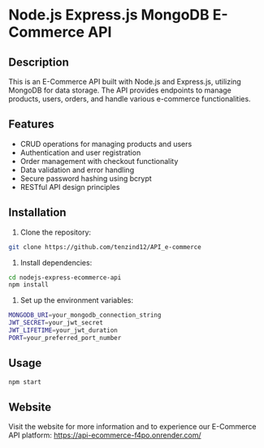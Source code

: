 # Node.js Express.js MongoDB E-Commerce API

## Description

This is an E-Commerce API built with Node.js and Express.js, utilizing MongoDB for data storage. The API provides endpoints to manage products, users, orders, and handle various e-commerce functionalities.

## Features

- CRUD operations for managing products and users
- Authentication and user registration
- Order management with checkout functionality
- Data validation and error handling
- Secure password hashing using bcrypt
- RESTful API design principles

## Installation

1. Clone the repository:

```bash
git clone https://github.com/tenzind12/API_e-commerce
```

1. Install dependencies:

```bash
cd nodejs-express-ecommerce-api
npm install
```

1. Set up the environment variables:

```bash
MONGODB_URI=your_mongodb_connection_string
JWT_SECRET=your_jwt_secret
JWT_LIFETIME=your_jwt_duration
PORT=your_preferred_port_number

```

## Usage

```bash
npm start
```

## Website

Visit the website for more information and to experience our E-Commerce API platform:
<https://api-ecommerce-f4po.onrender.com/>
